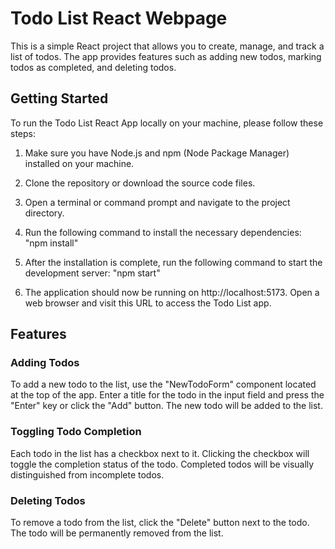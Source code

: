 # Todo List React Webpage

This is a simple React project that allows you to create, manage, and track a list of todos. The app provides features such as adding new todos, marking todos as completed, and deleting todos.

## Getting Started

To run the Todo List React App locally on your machine, please follow these steps:

1. Make sure you have Node.js and npm (Node Package Manager) installed on your machine.

2. Clone the repository or download the source code files.

3. Open a terminal or command prompt and navigate to the project directory.

4. Run the following command to install the necessary dependencies: "npm install"

5. After the installation is complete, run the following command to start the development server: "npm start"

6. The application should now be running on http://localhost:5173. Open a web browser and visit this URL to access the Todo List app.

## Features
### Adding Todos
To add a new todo to the list, use the "NewTodoForm" component located at the top of the app. Enter a title for the todo in the input field and press the "Enter" key or click the "Add" button. The new todo will be added to the list.

### Toggling Todo Completion
Each todo in the list has a checkbox next to it. Clicking the checkbox will toggle the completion status of the todo. Completed todos will be visually distinguished from incomplete todos.

### Deleting Todos
To remove a todo from the list, click the "Delete" button next to the todo. The todo will be permanently removed from the list.